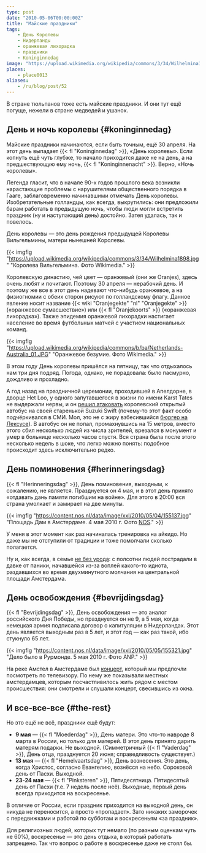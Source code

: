 ```yaml
---
type: post
date: "2010-05-06T00:00:00Z"
title: "Майские праздники"
tags:
    - День Королевы
    - Нидерланды
    - оранжевая лихорадка
    - праздники
    - Koninginnedag
image: "https://upload.wikimedia.org/wikipedia/commons/3/34/Wilhelmina1898.jpg"
places:
    - place0013
aliases:
    - /ru/blog/post/52
---
```


В стране тюльпанов тоже есть майские праздники. И они тут ещё погуще, нежели в стране медведей и ушанок.

## День и ночь королевы {#koninginnedag}

Майские праздники начинаются, если быть точным, ещё 30 апреля. На этот день выпадает {{< fl "Koninginnedag" >}}, «День королевы». Если копнуть ещё чуть глубже, то начало приходится даже не на день, а на предшествующую ему ночь, {{< fl "Koninginnenacht" >}}. Верно, «Ночь королевы».

<!--more-->

Легенда гласит, что в начале 90-х годов прошлого века возникли нарастающие проблемы с нарушителями общественного порядка в Гааге, заблаговременно начинавшими отмечать День королевы. Изобретательные голландцы, как всегда, выкрутились: они предложили барам работать в предыдущую ночь, чтобы люди могли встретить праздник (ну и наступающий день) достойно. Затея удалась, так и повелось.

День королевы — это день рождения предыдущей Королевы Вильгельмины, матери нынешней Королевы.

{{< imgfig "https://upload.wikimedia.org/wikipedia/commons/3/34/Wilhelmina1898.jpg" "Королева Вильгельмина. Фото Wikimedia." >}}

Королевскую династию, чей цвет — оранжевый (они же Oranjes), здесь очень любят и почитают. Поэтому 30 апреля — нерабочий день. И поэтому же все в этот день надевают что-нибудь оранжевое, а на физиогномии с обеих сторон рисуют по голландскому флагу. Данное явление носит название {{< wiki "Oranjegekte" "nl" "Oranjegekte" >}} («оранжевое сумасшествие») или {{< fl "Oranjekoorts" >}} («оранжевая лихорадка»). Также эпидемия оранжевой лихорадки настигает население во время футбольных матчей с участием национальных команд.

{{< imgfig "https://upload.wikimedia.org/wikipedia/commons/b/ba/Netherlands-Australia_01.JPG" "Оранжевое безумие. Фото Wikimedia." >}}

В этом году День королевы пришёлся на пятницу, так что отдыхалось нам три дня подряд. Погода, однако, не порадовала: было пасмурно, дождливо и прохладно.

А год назад на праздничной церемонии, проходившей в Апелдорне, в дворце Het Loo, у одного запутавшегося в жизни по имени Karst Tates не выдержали нервы, и он [решил атаковать](http://www.timesonline.co.uk/tol/news/world/europe/article6206084.ece) королевский открытый автобус на своей старенькой Suzuki Swift (почему-то этот факт особо подчёркивался в СМИ. Мол, это не с жиру взбесившийся [бюргер на Лексусе](http://www.rosbalt.ru/2010/05/06/734494.html)). В автобус он не попал, промахнувшись на 15 метров, вместо этого сбил несколько людей из числа зрителей, врезался в монумент и умер в больнице несколько часов спустя. Вся страна была после этого несколько недель в шоке, что легко можно понять: подобное происходит здесь исключительно редко.

## День поминовения {#herinneringsdag}

{{< fl "Herinneringsdag" >}}, День поминовения, выходным, к сожалению, не является. Празднуется он 4 мая, и в этот день принято «отдавать дань памяти погибшим на войне». Для этого в 20:00 вся страна умолкает и замирает на две минуты.

{{< imgfig "https://content.nos.nl/data/image/xxl/2010/05/04/155137.jpg" "Площадь Дам в Амстердаме. 4 мая 2010 г. Фото [NOS](http://nos.nl/)." >}}

У меня в этот момент как раз начиналась тренировка на айкидо. Но даже мы не отступили от традиции и тоже помолчали сколько полагается.

Ну и, как всегда, в семье [не без урода](http://www.dutchnews.nl/news/archives/2010/05/dozens_injured_in_remembrance.php): с полсотни людей пострадали в давке от паники, начавшейся из-за воплей какого-то идиота, раздавшихся во время двухминутного молчания на центральной площади Амстердама.

## День освобождения {#bevrijdingsdag}

{{< fl "Bevrijdingsdag" >}}, День освобождения — это аналог российского Дня Победы, но празднуется он не 9, а 5 мая, когда немецкая армия подписала договор о капитуляции в Нидерландах. Этот день является выходным раз в 5 лет, и этот год — как раз такой, ибо стукнуло 65 лет.

{{< imgfig "https://content.nos.nl/data/image/xxl/2010/05/05/155321.jpg" "Дело было в Рурмонде. 5 мая 2010 г. Фото ANP." >}}

На реке Амстел в Амстердаме был [концерт](http://nos.nl/video/155341-bevrijdingsdag-in-amsterdam.html), который мы предпочли посмотреть по телевизору. По нему же показывали местных амстердамцев, которым посчастливилось жить рядом с местом происшествия: они смотрели и слушали концерт, свесившись из окна.

## И все-все-все {#the-rest}

Но это ещё не всё, праздники ещё будут:

 * **9 мая** ­— {{< fl "Moederdag" >}}, День матери. Это что-то навроде 8 марта в России, но только для матерей. В этот день принято дарить матерям подарки. Не выходной. (Симметричный {{< fl "Vaderdag" >}}, День отца, празднуется 20 июня; справедливость существует.)
 * **13 мая** ­— {{< fl "Hemelvaartsdag" >}}, День вознесения. Это день, когда Христос, согласно Евангелию, вознёсся на небо. Сороковой день от Пасхи. Выходной.
 * **23-24 мая** ­— {{< fl "Pinksteren" >}}, Пятидесятница. Пятидесятый день от Пасхи (т.е. 7 недель после неё). Выходные, первый день всегда приходится на воскресенье.

В отличие от России, если праздник приходится на выходной день, он никуда не переносится, а просто «пропадает». Зато никаких заморочек с передвижками и работой по субботам и воскресеньям «за праздник».

Для религиозных людей, которых тут немало (по разным оценкам чуть не 60%), воскресенье — это день отдыха, в который работать запрещено. Так что вопрос о работе в воскресенье даже не стоял бы.
